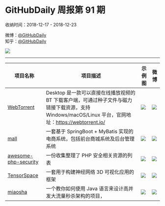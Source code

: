 # GitHubDaily 周报第 91 期

收纳时间：2018-12-17 - 2018-12-23

微博：[@GitHubDaily](https://weibo.com/GitHubDaily)    
知乎：[@GitHubDaily](https://www.zhihu.com/people/githubdaily)

![](https://raw.githubusercontent.com/GitHubDaily/GitHubDaily/master/assets/weixin.png)

---

项目名称 | 项目描述 | 示例图 | 微博
--- | --- | --- | ---
[WebTorrent](status.github_url) | Desktop 是一款可以直接在线播放视频的 BT 下载客户端，可通过种子文件与磁力链接下载资源，支持 Windows/macOS/Linux 平台，官网地址：https://webtorrent.io/ | ![](http://wx2.sinaimg.cn/large/006fiYtfgy1fyeeh3cep7j31kc0r41kx.jpg) | [![](https://raw.githubusercontent.com/GitHubDaily/GitHubDaily/master/assets/sina_logo.png)](https://weibo.com/5722964389/H8mF7FPzp)
[mall](status.github_url) | 一套基于 SpringBoot + MyBatis 实现的电商系统，包括前台商城系统及后台管理系统 | ![](http://wx3.sinaimg.cn/large/006fiYtfgy1fydmdeujbyg31gx0qxb2f.gif) | [![](https://raw.githubusercontent.com/GitHubDaily/GitHubDaily/master/assets/sina_logo.png)](https://weibo.com/5722964389/H8deD6FYv)
[awesome-php-security](status.github_url) | 一份收集整理了 PHP 安全相关资源的列表 | ![](http://wx3.sinaimg.cn/large/006fiYtfgy1fyci32lac3j30u01u1qqg.jpg) | [![](https://raw.githubusercontent.com/GitHubDaily/GitHubDaily/master/assets/sina_logo.png)](https://weibo.com/5722964389/H83O8jJbn)
[TensorSpace](status.github_url) | 一套用于构建神经网络 3D 可视化应用的框架 | ![](http://wx2.sinaimg.cn/large/006fiYtfgy1fy8yoxmajmg30xc0gje81.gif) | [![](https://raw.githubusercontent.com/GitHubDaily/GitHubDaily/master/assets/sina_logo.png)](https://weibo.com/5722964389/H7KX8hVhh)
[miaosha](status.github_url) | 一个教你如何使用 Java 语言来设计高并发大流量秒杀架构的项目， | ![](http://wx4.sinaimg.cn/large/006fiYtfgy1fy8z7xv2ekj30u03hb1ky.jpg) | [![](https://raw.githubusercontent.com/GitHubDaily/GitHubDaily/master/assets/sina_logo.png)](https://weibo.com/5722964389/H7BwDtzpv)
